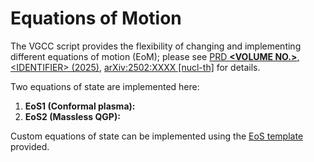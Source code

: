 # Equations of Motion

The VGCC script provides the flexibility of changing and implementing different equations of motion (EoM); please see [PRD **\<VOLUME NO.\>**, \<IDENTIFIER\> (2025)](), [arXiv:2502:XXXX [nucl-th]]() for details.

Two equations of state are implemented here:

1. **EoS1 (Conformal plasma):**
2. **EoS2 (Massless QGP):**

Custom equations of state can be implemented using the [EoS template](eos_template.py) provided.